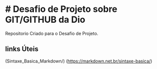 # # Desafio de Projeto sobre GIT/GITHUB da Dio
Repositorio Criado para o Desafio de Projeto.

## links Úteis
(Sintaxe_Basica_Markdown/) (https://markdown.net.br/sintaxe-basica/)

